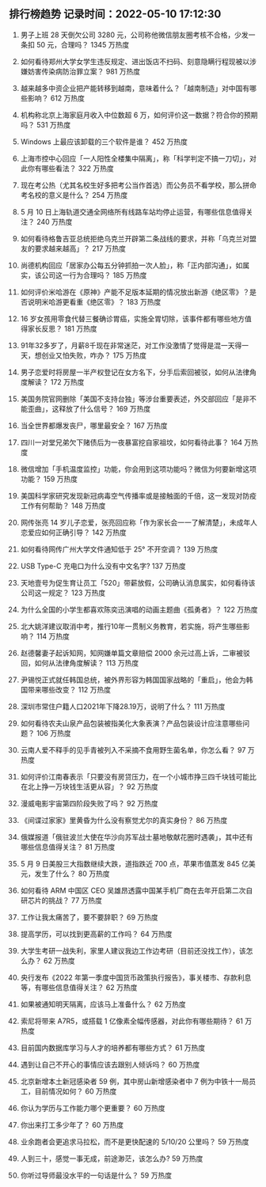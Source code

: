 
## 排行榜趋势 记录时间：2022-05-10 17:12:30
  
  1. 男子上班 28 天倒欠公司 3280 元，公司称他微信朋友圈考核不合格，少发一条扣 50 元，合理吗？ 1345 万热度
    
  2. 如何看待郑州大学女学生违反规定、进出饭店不扫码、刻意隐瞒行程现被以涉嫌妨害传染病防治罪立案？ 981 万热度
    
  3. 越来越多中资企业把产能转移到越南，意味着什么？「越南制造」对中国有哪些影响？ 612 万热度
    
  4. 机构称北京上海家庭月收入中位数超 6 万，如何评价这一数据？符合你的预期吗？ 531 万热度
    
  5. Windows 上最应该卸载的三个软件是谁？ 452 万热度
    
  6. 上海市控中心回应「一人阳性全楼集中隔离」，称「科学判定不搞一刀切」，对此你有哪些看法？ 322 万热度
    
  7. 现在考公热（尤其名校生好多把考公当作首选）而公务员不看学校，那么拼命考名校的意义是什么？ 254 万热度
    
  8. 5 月 10 日上海轨道交通全网络所有线路车站均停止运营，有哪些信息值得关注？ 240 万热度
    
  9. 如何看待格鲁吉亚总统拒绝乌克兰开辟第二条战线的要求，并称「乌克兰对盟友的要求越来越高」？ 217 万热度
    
  10. 尚德机构回应「居家办公每五分钟抓拍一次人脸」，称「正内部沟通」，如属实，该公司这一行为合理吗？ 185 万热度
    
  11. 如何评价米哈游在《原神》产能不足版本延期的情况放出新游《绝区零》？是否说明米哈游更看重《绝区零》？ 183 万热度
    
  12. 16 岁女孩用零食代替三餐确诊胃癌，实施全胃切除，该事件都有哪些地方值得家长反思？ 181 万热度
    
  13. 91年32多岁了，月薪8千现在非常迷茫，对工作没激情了觉得是混一天得一天，想创业又怕失败，咋办？ 175 万热度
    
  14. 男子恋爱时将房屋一半产权登记在女方名下，分手后索回被驳，如何从法律角度解读？ 172 万热度
    
  15. 美国务院官网删除「美国不支持台独」等涉台重要表述，外交部回应「是非不能歪曲」，这释放了什么信号？ 169 万热度
    
  16. 当全世界都爆发丧尸，哪里最安全？ 167 万热度
    
  17. 四川一对堂兄弟欠下赌债后为一夜暴富挖自家祖坟，如何看待此事？ 164 万热度
    
  18. 微信增加「手机温度监控」功能，你会用到这项功能吗？微信为何要新增这项功能？ 159 万热度
    
  19. 美国科学家研究发现新冠病毒空气传播率或是接触面的千倍，这一发现对防疫工作有何帮助？ 148 万热度
    
  20. 网传张亮 14 岁儿子恋爱，张亮回应称「作为家长会一一了解清楚」，未成年人恋爱应如何正确引导？ 142 万热度
    
  21. 如何看待网传广州大学文件通知低于 25° 不开空调？ 139 万热度
    
  22. USB Type-C 充电口为什么没有中文名字? 137 万热度
    
  23. 天地壹号为促生育让员工「520」带薪放假，公司确认消息属实，如何看待该公司这一规定？ 123 万热度
    
  24. 为什么全国的小学生都喜欢陈奕迅演唱的动画主题曲《孤勇者》？ 122 万热度
    
  25. 北大姚洋建议取消中考，推行10年一贯制义务教育，若实施，将产生哪些影响？ 114 万热度
    
  26. 赵德馨妻子起诉知网，知网嫌单篇文章赔偿 2000 余元过高上诉，二审被驳回，如何从法律角度解读？ 113 万热度
    
  27. 尹锡悦正式就任韩国总统，被外界形容为韩国国家战略的「重启」，他会为韩国带来哪些改变？ 112 万热度
    
  28. 深圳市常住户籍人口2021年下降28.19万，说明了什么？ 111 万热度
    
  29. 如何看待农夫山泉产品包装被指美化大象表演？产品包装设计应注意哪些问题？ 106 万热度
    
  30. 云南人爱不释手的见手青被列入不采摘不食用野生菌名单，你怎么看？ 97 万热度
    
  31. 如何评价江南春表示「只要没有房贷压力，在一个小城市挣三四千块钱可能比在北上挣一万块钱生活更从容」？ 92 万热度
    
  32. 漫威电影宇宙第四阶段失败了吗？ 92 万热度
    
  33. 《间谍过家家》里黄昏为什么没有察觉尤尔的真实身份？ 86 万热度
    
  34. 俄媒报道「俄驻波兰大使在华沙向苏军战士墓地敬献花圈时遇袭」，其中还有哪些信息值得关注？ 81 万热度
    
  35. 5 月 9 日美股三大指数继续大跌，道指跌近 700 点，苹果市值蒸发 845 亿美元，发生了什么？ 80 万热度
    
  36. 如何看待 ARM 中国区 CEO 吴雄昂透露中国某手机厂商在去年开启第二次自研芯片的挑战？ 77 万热度
    
  37. 工作让我太痛苦了，要不要辞职？ 69 万热度
    
  38. 提高学历，可以找到更高薪的工作吗？ 64 万热度
    
  39. 大学生考研一战失利，家里人建议我边工作边考研（目前还没找工作），该怎么办？ 62 万热度
    
  40. 央行发布《2022 年第一季度中国货币政策执行报告》，事关楼市、存款利息等，有哪些信息值得关注？ 62 万热度
    
  41. 如果被通知明天隔离，应该马上准备什么？ 62 万热度
    
  42. 索尼将带来 A7R5，或搭载 1 亿像素全幅传感器，对此你有哪些期待？ 61 万热度
    
  43. 目前国内数据库学习与人才的培养都有哪些方式？ 61 万热度
    
  44. 遇到让自己不开心的事情应该去跟别人倾诉吗？ 60 万热度
    
  45. 北京新增本土新冠感染者 59 例，其中房山新增感染者中 7 例为中铁十一局员工，目前情况如何？ 60 万热度
    
  46. 你认为学历与工作能力哪个更重要？ 60 万热度
    
  47. 你出来打工多少年了？ 60 万热度
    
  48. 业余跑者会更追求马拉松，而不是更快配速的 5/10/20 公里吗？ 59 万热度
    
  49. 人到三十，感觉一事无成，前途渺茫，该怎么办? 59 万热度
    
  50. 你听过导师最没水平的一句话是什么？ 59 万热度
    
